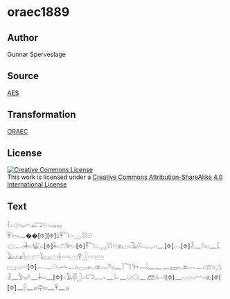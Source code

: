 # oraec1889

## Author

Gunnar Sperveslage

## Source

[AES](https://github.com/simondschweitzer/aes)

## Transformation

[ORAEC](https://oraec.github.io/)

## License

<a rel="license" href="http://creativecommons.org/licenses/by-sa/4.0/"><img alt="Creative Commons License" style="border-width:0" src="https://i.creativecommons.org/l/by-sa/4.0/88x31.png" /></a><br />This work is licensed under a <a rel="license" href="http://creativecommons.org/licenses/by-sa/4.0/">Creative Commons Attribution-ShareAlike 4.0 International License</a>

## Text

𓆳𓏏𓇳𓎆𓏤𓏤𓇹𓏤𓏤𓉐𓇳𓏏𓏤𓏤𓏤𓏤𓏤𓏤𓏤𓏤<br>
𓋹𓇋𓏏𓆑��[⯑][⯑]𓏙𓋹𓆓𓏏𓇾𓎛𓎛𓇳<br>
𓈍𓂝𓇓𓏏𓆤𓏏[⯑]𓇓𓏏𓈞𓅨𓏏[⯑]𓋹𓆓𓏏𓇾𓎛𓎛𓇳𓁷𓏤𓈎𓏏𓄿𓇋𓇋𓏏𓉻𓏏𓈖[⯑]𓂋[⯑]𓏎𓈖𓏊𓏥𓈖𓆼𓄿𓏤𓃭𓌙𓈉𓎟𓌙𓈙𓈉𓋀𓏏𓏏𓈉𓋁𓃀𓏏𓏏𓈉<br>
𓈉𓏏𓏤𓎟[⯑]𓐛𓊃𓇳𓊪𓌡𓂝𓏤𓈀𓏤𓏤𓏤𓈅𓏤𓁷𓂋𓄣𓏤𓏤𓈖𓇅𓆓𓅨𓂋𓇋𓈖𓈖𓈖𓈙𓏤𓈅𓁷𓏤𓐛𓂝𓊄𓏤𓏤𓂻𓏎𓈖𓅱𓏤𓏤𓏤𓏊𓈖𓇓𓏏𓈖[⯑]𓏏𓄿𓇋𓋴𓃀𓏏𓉐𓉻𓏏𓈖𓇋𓏏𓈖𓇳𓈌𓈖𓊏𓏤𓂡[⯑]𓈖𓈉𓏏𓏤𓎟𓏏𓁷𓏤[⯑][⯑]𓈖𓋴𓈖𓏤𓏤𓏤𓊡𓏤𓏤𓏤𓈖𓋹𓈖𓐍<br>
